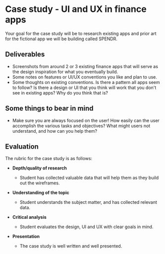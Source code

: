 # Case study - UI and UX in finance apps

Your goal for the case study will be to research existing apps and prior art for the fictional app we will be building called SPENDR.

## Deliverables

- Screenshots from around 2 or 3 existing finance apps that will serve as the design inspiration for what you eventually build.
- Some notes on features or UI/UX conventions you like and plan to use.
- Some thoughts on existing conventions. Is there a pattern all apps seem to follow? Is there a design or UI that you think will work that you don't see in existing apps? Why do you think that is?

## Some things to bear in mind

- Make sure you are always focused on the user! How easily can the user accomplish the various tasks and objectives? What might users not understand, and how can you help them?

## Evaluation

The rubric for the case study is as follows:

- **Depth/quality of research**
  - Student has collected valuable data that will help them as they build out the wireframes.
    
- **Understanding of the topic**
  - Student understands the subject matter, and has collected relevant data.
    
- **Critical analysis**
  - Student evaluates the design, UI and UX with clear goals in mind.
    
- **Presentation**
  - The case study is well written and well presented.

